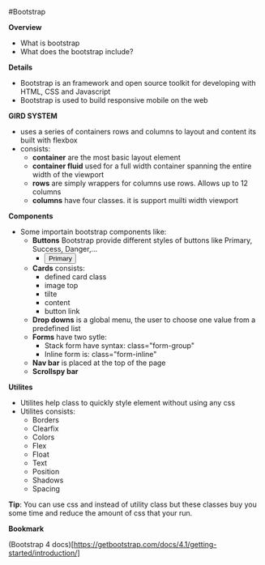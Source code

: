 ﻿#Bootstrap

**Overview**
- What is bootstrap
- What does the bootstrap include?

**Details**

- Bootstrap is an framework and open source toolkit for developing with HTML, CSS and Javascript
- Bootstrap is used to build responsive mobile on the web

**GIRD SYSTEM**

- uses a series of containers rows and columns to layout and content its built with flexbox
- consists:
	- **container** are the most basic layout element
	- **container fluid** used for a full width container spanning the entire width of the viewport
	- **rows** are simply wrappers for columns use rows. Allows up to 12 columns
	- **columns** have four classes. it is support muilti width viewport

**Components**

- Some importain bootstrap components like:
	- **Buttons** Bootstrap provide different styles of buttons like Primary, Success, Danger,...
		- <button class="btn btn-primary">Primary</button>
	- **Cards** consists:
		- defined card class
		- image top
		- tilte
		- content
		- button link
	- **Drop downs** is a global menu, the user to choose one value from a predefined list
	- **Forms** have two sytle:
		- Stack form have syntax: class="form-group"
		- Inline form is: class="form-inline"
	- **Nav bar** is placed at the top of the page
	- **Scrollspy bar**

**Utilites**

- Utilites help class to quickly style element without using any css
- Utilites consists:
	- Borders
	- Clearfix
	- Colors
	- Flex
	- Float
	- Text
	- Position
	- Shadows
	- Spacing
	
**Tip**: You can use css and instead of utility class but these classes buy you some time and reduce the amount of css that your run.

**Bookmark**

(Bootstrap 4 docs)[https://getbootstrap.com/docs/4.1/getting-started/introduction/]